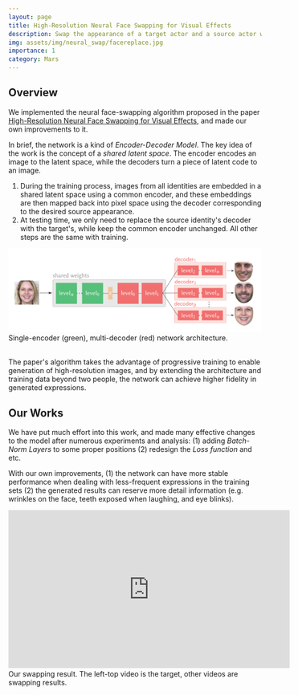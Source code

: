 ```yaml
---
layout: page
title: High-Resolution Neural Face Swapping for Visual Effects
description: Swap the appearance of a target actor and a source actor while maintaining the target actor’s performance using deep neural network.
img: assets/img/neural_swap/facereplace.jpg
importance: 1
category: Mars
---
```


## Overview

We implemented the neural face-swapping algorithm proposed in the paper [High-Resolution Neural Face Swapping for Visual Effects](https://studios.disneyresearch.com/2020/06/29/high-resolution-neural-face-swapping-for-visual-effects/), and made our own improvements to it.

In brief, the network is a kind of *Encoder-Decoder Model*. The key idea of the work is the concept of a *shared  latent space*. The encoder encodes an image to the latent space, while the decoders turn a piece of latent code to an image. 

1. During the training process, images from all identities are embedded in a shared latent space using a common encoder, and these embeddings are then mapped back into pixel space using the decoder corresponding to the desired source appearance. 
2. At testing time, we only need to replace the source identity's decoder with the target's, while keep the common encoder unchanged. All other steps are the same with training.

<div class="row">
    <div class="col-sm mt-3 mt-md-0">
        <img src="assets/img/neural_swap/pipeline.png" title="example image" class="img-fluid" alt="example image">
    </div>
</div>
<div class="caption">
    Single-encoder (green), multi-decoder (red) network architecture. 
</div>
<br/>

The paper's algorithm takes the advantage of progressive training to enable generation of high-resolution images, and by extending the architecture and training data beyond two people, the network can achieve higher fidelity in generated expressions.



## Our Works

We have put much effort into this work, and made many effective changes to the model after numerous experiments and analysis: (1) adding *Batch-Norm Layers* to some proper positions (2) redesign the *Loss function* and etc. 

With our own improvements, (1) the network can have more stable performance when dealing with less-frequent expressions in the training sets (2) the generated results can reserve more detail information (e.g. wrinkles on the face, teeth exposed when laughing, and eye blinks).

<div class="row">
    <div class="col-sm mt-3 mt-md-0">
        <iframe width="560" height="315" src="https://www.youtube.com/embed/CqQME-OIbKY" title="YouTube video player" frameborder="0" allow="accelerometer; autoplay; clipboard-write; encrypted-media; gyroscope; picture-in-picture" allowfullscreen></iframe>
	</div>
<div class="caption">
    Our swapping result. The left-top video is the target, other videos are swapping results.
</div>



